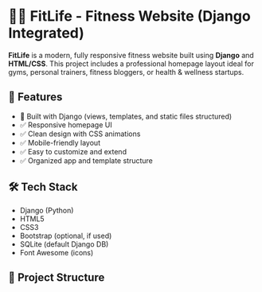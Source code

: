 # 🏋️‍♂️ FitLife - Fitness Website (Django Integrated)

**FitLife** is a modern, fully responsive fitness website built using **Django** and **HTML/CSS**. This project includes a professional homepage layout ideal for gyms, personal trainers, fitness bloggers, or health & wellness startups.

## 🚀 Features

- 🔧 Built with Django (views, templates, and static files structured)
- ✅ Responsive homepage UI
- ✅ Clean design with CSS animations
- ✅ Mobile-friendly layout
- ✅ Easy to customize and extend
- ✅ Organized app and template structure

## 🛠️ Tech Stack

- Django (Python)
- HTML5
- CSS3
- Bootstrap (optional, if used)
- SQLite (default Django DB)
- Font Awesome (icons)

## 📁 Project Structure

